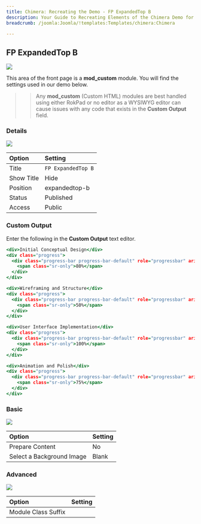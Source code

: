 ```yaml
---
title: Chimera: Recreating the Demo - FP ExpandedTop B
description: Your Guide to Recreating Elements of the Chimera Demo for Joomla
breadcrumb: /joomla:Joomla/!templates:Templates/chimera:Chimera

---
```


FP ExpandedTop B
-----


![][demo]

This area of the front page is a **mod_custom** module. You will find the settings used in our demo below.

>> Any **mod_custom** (Custom HTML) modules are best handled using either RokPad or no editor as a WYSIWYG editor can cause issues with any code that exists in the **Custom Output** field.

### Details

![][demo2]

| Option     | Setting            |  
| :--------- | :----------------- |  
| Title      | `FP ExpandedTop B` |  
| Show Title | Hide               |  
| Position   | expandedtop-b      |  
| Status     | Published          |  
| Access     | Public             |  

### Custom Output

Enter the following in the **Custom Output** text editor.

~~~ .html
<div>Initial Conceptual Design</div>
<div class="progress">
  <div class="progress-bar progress-bar-default" role="progressbar" aria-valuenow="80" aria-valuemin="0" aria-valuemax="100" style="width: 80%">
    <span class="sr-only">80%</span>
  </div>
</div>

<div>Wireframing and Structure</div>
<div class="progress">
  <div class="progress-bar progress-bar-default" role="progressbar" aria-valuenow="50" aria-valuemin="0" aria-valuemax="100" style="width: 50%">
    <span class="sr-only">50%</span>
  </div>
</div>

<div>User Interface Implementation</div>
<div class="progress">
  <div class="progress-bar progress-bar-default" role="progressbar" aria-valuenow="100" aria-valuemin="0" aria-valuemax="100" style="width: 100%">
    <span class="sr-only">100%</span>
  </div>
</div>

<div>Animation and Polish</div>
<div class="progress">
  <div class="progress-bar progress-bar-default" role="progressbar" aria-valuenow="75" aria-valuemin="0" aria-valuemax="100" style="width: 75%">
    <span class="sr-only">75%</span>
  </div>
</div>
~~~

### Basic

![][demo3]

| Option                    | Setting     |
| :----------               | :---------- |
| Prepare Content           | No          |
| Select a Background Image | Blank       |

### Advanced

![][demo4]

| Option              | Setting              |
| :----------         | :----------          |
| Module Class Suffix |                      |

[demo]: assets/demo_6.jpeg
[demo2]: assets/demo_6a.jpeg
[demo3]: assets/demo_6b.jpeg
[demo4]: assets/demo_6c.jpeg
